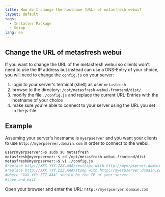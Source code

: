 ```yaml
---
title: How do I change the hostname (URL) of metasfresh webui?
layout: default
tags:
  - Installer Package
  - Setup
lang: en
---
```


## Change the URL of metasfresh webui
If you want to change the URL of the metasfresh webui so clients won't need to use the IP address but instead can use a DNS-Entry of your choice, you will need to change the `config.js` on your server:
1. login to your server's terminal (shell) as user `metasfresh`
1. browse to the directory: `/opt/metasfresh-webui-frontend/dist/`
1. modify the file `./config.js` and replace the current URL-Entries with the hostname of your choice
1. make sure you're able to connect to your server using the URL you set in the js-file

## Example
Assuming your server's hostname is `myerpserver` and you want your clients to use `http://myerpserver.domain.com` in order to connect to the webui.

```bash
user@myerpserver:~$ sudo su metasfresh
metasfresh@myerpserver:~$ cd /opt/metasfresh-webui-frontend/dist
metasfresh@myerpserver:~$ vi ./config.js
#replace http://XXX.YYY.ZZZ.AAA/rest/api with http://myerpserver.domain.com/rest/api
#replace http://XXX.YYY.ZZZ.AAA/stomp with http://myerpserver.domain.com/stomp
#where "XXX.YYY.ZZZ.AAA" should be the IP of your server
#save and exit
```
Open your browser and enter the URL: `http://myerpserver.domain.com`
